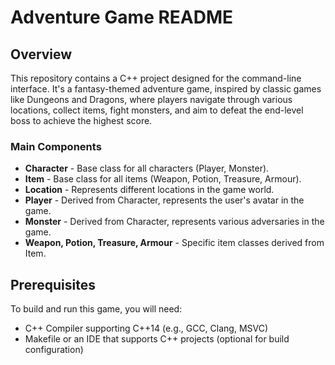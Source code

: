# Adventure Game README

## Overview
This repository contains a C++ project designed for the command-line interface. It's a fantasy-themed adventure game, inspired by classic games like Dungeons and Dragons, where players navigate through various locations, collect items, fight monsters, and aim to defeat the end-level boss to achieve the highest score.

### Main Components
- **Character** - Base class for all characters (Player, Monster).
- **Item** - Base class for all items (Weapon, Potion, Treasure, Armour).
- **Location** - Represents different locations in the game world.
- **Player** - Derived from Character, represents the user's avatar in the game.
- **Monster** - Derived from Character, represents various adversaries in the game.
- **Weapon, Potion, Treasure, Armour** - Specific item classes derived from Item.

## Prerequisites
To build and run this game, you will need:
- C++ Compiler supporting C++14 (e.g., GCC, Clang, MSVC)
- Makefile or an IDE that supports C++ projects (optional for build configuration)
